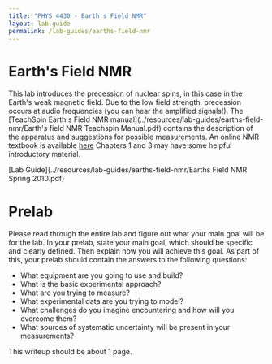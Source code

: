 ```yaml
---
title: "PHYS 4430 - Earth's Field NMR"
layout: lab-guide
permalink: /lab-guides/earths-field-nmr
---
```




# Earth's Field NMR

This lab introduces the precession of nuclear spins, in this case in the Earth's weak magnetic field. Due to the low field strength, precession occurs at audio frequencies (you can hear the amplified signals!). The [TeachSpin Earth's Field NMR manual](../resources/lab-guides/earths-field-nmr/Earth's field NMR Teachspin Manual.pdf)  contains the description of the apparatus and suggestions for possible measurements. An online NMR textbook is available [here](http://www.cis.rit.edu/htbooks/nmr/inside.htm) Chapters 1 and 3 may have some helpful introductory material.

[Lab Guide](../resources/lab-guides/earths-field-nmr/Earths Field NMR Spring 2010.pdf)

# Prelab

Please read through the entire lab and figure out what your main goal will be for the lab. In your prelab, state your main goal, which should be specific and clearly defined. Then explain how you will achieve this goal. As part of this, your prelab should contain the answers to the following questions:

- What equipment are you going to use and build?
- What is the basic experimental approach?
- What are you trying to measure?
- What experimental data are you trying to model?
- What challenges do you imagine encountering and how will you overcome them?
- What sources of systematic uncertainty will be present in your measurements?

This writeup should be about 1 page.
